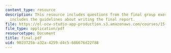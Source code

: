 ```yaml
---
content_type: resource
description: This resource includes questions from the final group exercise. It also
  includes the guidelines about writing the final report.
file: https://ol-ocw-studio-app-production.s3.amazonaws.com/courses/15-810-marketing-management-fall-2004/9023725ba32a4259d4c5686676d22f88_final.pdf
file_type: application/pdf
resourcetype: Document
title: final.pdf
uid: 9023725b-a32a-4259-d4c5-686676d22f88
---
```

